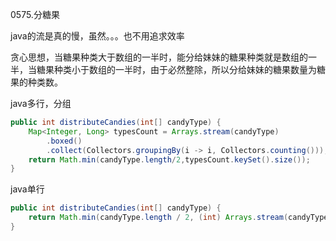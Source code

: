 0575.分糖果

java的流是真的慢，虽然。。。也不用追求效率

贪心思想，当糖果种类大于数组的一半时，能分给妹妹的糖果种类就是数组的一半，当糖果种类小于数组的一半时，由于必然整除，所以分给妹妹的糖果数量为糖果的种类数。

java多行，分组

```java
public int distributeCandies(int[] candyType) {
    Map<Integer, Long> typesCount = Arrays.stream(candyType)
        .boxed()
        .collect(Collectors.groupingBy(i -> i, Collectors.counting()));
    return Math.min(candyType.length/2,typesCount.keySet().size());
}
```



java单行

```java
public int distributeCandies(int[] candyType) {
    return Math.min(candyType.length / 2, (int) Arrays.stream(candyType).distinct().count());
}
```

